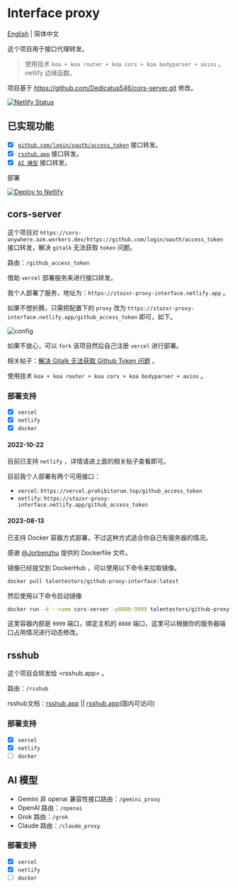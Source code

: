 # Interface proxy

[English](../README.md) | 简体中文

这个项目用于接口代理转发。

> 使用技术 `koa + koa router + koa cors + koa bodyparser + axios` 。
> netlify 边缘函数。

项目基于 <https://github.com/Dedicatus546/cors-server.git> 修改。

[![Netlify Status](https://api.netlify.com/api/v1/badges/dd25daa3-d576-4164-9bb3-f3748a91df81/deploy-status)](https://app.netlify.com/sites/gitalk-stazxr/deploys)

## 已实现功能

- [x] [`github.com/login/oauth/access_token`](#cors-server) 接口转发。
- [x] [`rsshub.app`](#rsshub) 接口转发。
- [x] [`AI 模型`](#ai-模型) 接口转发。

部署

[![Deploy to Netlify](https://www.netlify.com/img/deploy/button.svg)](https://app.netlify.com/start/deploy?repository=https://github.com/talentestors/proxy-interface)

## cors-server

这个项目对 `https://cors-anywhere.azm.workers.dev/https://github.com/login/oauth/access_token` 接口转发，解决 `gitalk` 无法获取 `token` 问题。

路由：`/github_access_token`

借助 `vercel` 部署服务来进行接口转发。

我个人部署了服务，地址为：`https://stazxr-proxy-interface.netlify.app` 。

如果不想折腾，只需把配置下的 `proxy` 改为 `https://stazxr-proxy-interface.netlify.app/github_access_token` 即可，如下。

![config](https://fastly.jsdelivr.net/gh/Dedicatus546/image@main/2022/07/26/202207261450438.avif)

如果不放心，可以 `fork` 该项目然后自己注册 `vercel` 进行部署。

相关帖子：[解决 Gitalk 无法获取 Github Token 问题](https://prohibitorum.top/7cc2c97a15b4.html) 。

使用技术 `koa + koa router + koa cors + koa bodyparser + axios` 。

### 部署支持

- [x] `vercel`
- [x] `netlify`
- [x] `docker`

#### 2022-10-22

目前已支持 `netlify` ，详情请进上面的相关帖子查看即可。

目前我个人部署有两个可用接口：

- `vercel`: `https://vercel.prohibitorum.top/github_access_token`
- `netlify`: `https://stazxr-proxy-interface.netlify.app/github_access_token`

#### 2023-08-13

已支持 Docker 容器方式部署，不过这种方式适合你自己有服务器的情况。

感谢 [@Jorbenzhu](https://github.com/jorben) 提供的 Dockerfile 文件。

镜像已经提交到 DockerHub ，可以使用以下命令来拉取镜像。

```bash
docker pull talentestors/github-proxy-interface:latest
```

然后使用以下命令启动镜像

```bash
docker run -d --name cors-server -p8080:9999 talentestors/github-proxy-interface:latest
```

这里容器内部是 `9999` 端口，绑定主机的 `8080` 端口，这里可以根据你的服务器端口占用情况进行动态修改。

## rsshub

这个项目会转发给 <rsshub.app> 。

路由：`/rsshub`

rsshub文档：[rsshub.app](https://docs.rsshub.app/) || [rsshub.app](https://rsshub.netlify.app/)(国内可访问)

### 部署支持

- [x] `vercel`
- [x] `netlify`
- [ ] `docker`

## AI 模型

- Gemini 非 openai 兼容性接口路由：`/gemini_proxy`
- OpenAI 路由：`/openai`
- Grok 路由：`/grok`
- Claude 路由：`/claude_proxy`

### 部署支持

- [x] `vercel`
- [x] `netlify`
- [ ] `docker`
